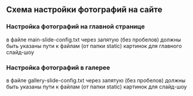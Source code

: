 ## Схема настройки фотографий на сайте


### Настройка фотографий на главной странице

в файле main-slide-config.txt
через запятую (без пробелов) должны быть указаны пути к файлам (от папки static) картинок для главного слайд-шоу

### Настройка фотографий в галерее

в файле gallery-slide-config.txt
через запятую (без пробелов) должны быть указаны пути к файлам (от папки static) картинок для слайд-шоу
